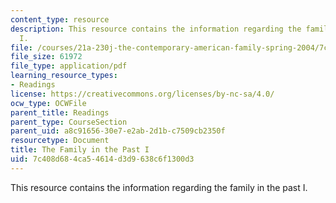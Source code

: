 ```yaml
---
content_type: resource
description: This resource contains the information regarding the family in the past
  I.
file: /courses/21a-230j-the-contemporary-american-family-spring-2004/7c408d684ca54614d3d9638c6f1300d3_MIT21A_230JS04_3sklnik.pdf
file_size: 61972
file_type: application/pdf
learning_resource_types:
- Readings
license: https://creativecommons.org/licenses/by-nc-sa/4.0/
ocw_type: OCWFile
parent_title: Readings
parent_type: CourseSection
parent_uid: a8c91656-30e7-e2ab-2d1b-c7509cb2350f
resourcetype: Document
title: The Family in the Past I
uid: 7c408d68-4ca5-4614-d3d9-638c6f1300d3
---
```

This resource contains the information regarding the family in the past I.